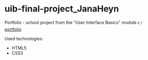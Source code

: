 # uib-final-project_JanaHeyn

Portfolio - school project from the "User Interface Basics" module  👉️ [portfolio](https://janaheyn.github.io/uib-final-project_JanaHeyn/)

Used technologies: 
- HTML5
- CSS3
